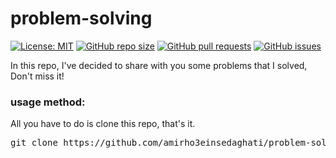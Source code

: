 # problem-solving
[![License: MIT](https://img.shields.io/github/license/amirho3einsedaghati/problem-solving?color=yellow)](https://github.com/amirho3einsedaghati/problem-solving/)
[![GitHub repo size](https://img.shields.io/github/repo-size/amirho3einsedaghati/problem-solving?color=red)](https://github.com/amirho3einsedaghati/problem-solving/)
[![GitHub pull requests](https://img.shields.io/github/issues-pr/amirho3einsedaghati/problem-solving?color=yellow)](https://github.com/amirho3einsedaghati/problem-solving/pulls)
[![GitHub issues](https://img.shields.io/github/issues-raw/amirho3einsedaghati/problem-solving?color=red)](https://github.com/amirho3einsedaghati/problem-solving/issues)

In this repo, I've decided to share with you some problems that I solved, Don't miss it!

### usage method:

All you have to do is clone this repo, that's it.
<pre>git clone https://github.com/amirho3einsedaghati/problem-solving.git</pre>

